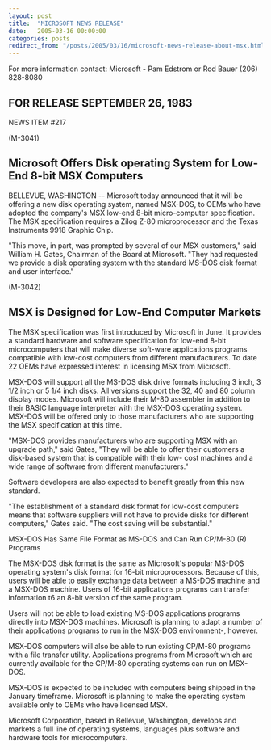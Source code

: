 ```yaml
---
layout: post
title:  "MICROSOFT NEWS RELEASE"
date:   2005-03-16 00:00:00
categories: posts
redirect_from: "/posts/2005/03/16/microsoft-news-release-about-msx.html"
---
```


For more information contact:
Microsoft - Pam Edstrom or Rod Bauer (206) 828-8080

## FOR RELEASE SEPTEMBER 26, 1983
NEWS ITEM #217

(M-3041)
## Microsoft Offers Disk operating System for Low-End 8-bit MSX Computers

BELLEVUE, WASHINGTON -- Microsoft today announced that it will be offering a
new disk operating system, named MSX-DOS, to OEMs who have adopted the
company's MSX low-end 8-bit micro-computer specification. The MSX specification
requires a Zilog Z-80 microprocessor and the Texas Instruments 9918 Graphic
Chip.

"This move, in part, was prompted by several of our MSX customers," said
William H. Gates, Chairman of the Board at Microsoft. "They had requested we
provide a disk operating system with the standard MS-DOS disk format and user
interface."

(M-3042)
## MSX is Designed for Low-End Computer Markets

The MSX specification was first introduced by Microsoft in June. It provides a
standard hardware and software specification for low-end 8-bit microcomputers
that will make diverse soft-ware applications programs compatible with low-cost
computers from different manufacturers. To date 22 OEMs have expressed interest
in licensing MSX from Microsoft.

MSX-DOS will support all the MS-DOS disk drive formats including 3 inch, 3 1/2
inch or 5 1/4 inch disks. All versions support the 32, 40 and 80 column display
modes. Microsoft will include their M-80 assembler in addition to their BASIC
language interpreter with the MSX-DOS operating system. MSX-DOS will be offered
only to those manufacturers who are supporting the MSX specification at this
time.

"MSX-DOS provides manufacturers who are supporting MSX with an upgrade path,"
said Gates, "They will be able to offer their customers a disk-based system
that is compatible with their low- cost machines and a wide range of software
from different manufacturers."

Software developers are also expected to benefit greatly from this new
standard.

"The establishment of a standard disk format for low-cost computers means that
software suppliers will not have to provide disks for different computers,"
Gates said. "The cost saving will be substantial."

MSX-DOS Has Same File Format as MS-DOS and Can Run CP/M-80 (R) Programs

The MSX-DOS disk format is the same as Microsoft's popular MS-DOS operating
system's disk format for 16-bit microprocessors. Because of this, users will be
able to easily exchange data between a MS-DOS machine and a MSX-DOS machine.
Users of 16-bit applications programs can transfer information t6 an 8-bit
version of the same program.

Users will not be able to load existing MS-DOS applications programs directly
into MSX-DOS machines. Microsoft is planning to adapt a number of their
applications programs to run in the MSX-DOS environment-, however.

MSX-DOS computers will also be able to run existing CP/M-80 programs with a
file transfer utility. Applications programs from Microsoft which are currently
available for the CP/M-80 operating systems can run on MSX-DOS.

MSX-DOS is expected to be included with computers being shipped in the January
timeframe. Microsoft is planning to make the operating system available only to
OEMs who have licensed MSX.

Microsoft Corporation, based in Bellevue, Washington, develops and markets a
full line of operating systems, languages plus software and hardware tools for
microcomputers.
